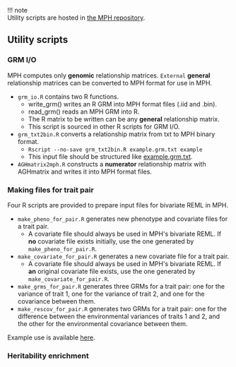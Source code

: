 !!! note  
    Utility scripts are hosted in [the MPH repository](https://github.com/jiang18/mph/tree/main/util).

## Utility scripts

### GRM I/O
MPH computes only **genomic** relationship matrices. `External` **general** relationship matrices can be converted to MPH format for use in MPH. 

- `grm_io.R` contains two R functions.
    - write_grm() writes an R GRM into MPH format files (.iid and .bin).
    - read_grm() reads an MPH GRM into R.
    - The R matrix to be written can be any **general** relationship matrix.
    - This script is sourced in other R scripts for GRM I/O.
- `grm_txt2bin.R` converts a relationship matrix from txt to MPH binary format.
    - `Rscript --no-save grm_txt2bin.R example.grm.txt example`
    - This input file should be structured like [example.grm.txt](https://github.com/jiang18/mph/blob/main/examples/example.grm.txt).
- `AGHmatrix2mph.R` constructs a **numerator** relationship matrix with AGHmatrix and writes it into MPH format files.

### Making files for trait pair
Four R scripts are provided to prepare input files for bivariate REML in MPH.

- `make_pheno_for_pair.R` generates new phenotype and covariate files for a trait pair.
    - A covariate file should always be used in MPH's bivariate REML. If **no** covariate file exists initially, use the one generated by `make_pheno_for_pair.R`.
- `make_covariate_for_pair.R` generates a new covariate file for a trait pair.
    - A covariate file should always be used in MPH's bivariate REML. If **an** original covariate file exists, use the one generated by `make_covariate_for_pair.R`.
- `make_grms_for_pair.R` generates three GRMs for a trait pair: one for the variance of trait 1, one for the variance of trait 2, and one for the covariance between them.
- `make_rescov_for_pair.R` generates two GRMs for a trait pair: one for the difference between the environmental variances of traits 1 and 2, and the other for the environmental covariance between them.

Example use is available [here](examples.md#genetic-correlation).

### Heritability enrichment

